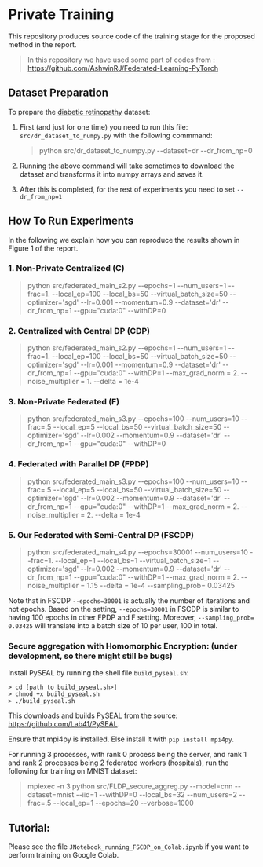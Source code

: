 # Private Training 

This repository produces source code of the training stage for the proposed method in the report.

> In this repository we have used some part of codes from : https://github.com/AshwinRJ/Federated-Learning-PyTorch

## Dataset Preparation 

To prepare the [diabetic retinopathy](https://www.kaggle.com/c/aptos2019-blindness-detection/notebooks?sortBy=scoreDescending) dataset:

 1. First (and just for one time) you need to run this file: `src/dr_dataset_to_numpy.py` with the following commmand:

    > python src/dr_dataset_to_numpy.py --dataset=dr --dr_from_np=0

 2. Running the above command will take sometimes to download the dataset and transforms it into numpy arrays and saves it.
 
 3. After this is completed, for the rest of experiments you need to set `--dr_from_np=1`
 

## How To Run Experiments

In the following we explain how you can reproduce the results shown in Figure 1 of the report.

### 1. Non-Private Centralized (C)

> python src/federated_main_s2.py  --epochs=1 --num_users=1 --frac=1. --local_ep=100  --local_bs=50  --virtual_batch_size=50  --optimizer='sgd' --lr=0.001 --momentum=0.9 --dataset='dr' --dr_from_np=1 --gpu="cuda:0" --withDP=0


### 2. Centralized with Central DP (CDP)

> python src/federated_main_s2.py  --epochs=1 --num_users=1 --frac=1. --local_ep=100  --local_bs=50  --virtual_batch_size=50  --optimizer='sgd' --lr=0.001 --momentum=0.9 --dataset='dr' --dr_from_np=1 --gpu="cuda:0" --withDP=1 --max_grad_norm = 2. --noise_multiplier = 1. --delta = 1e-4


### 3. Non-Private Federated (F)

> python src/federated_main_s3.py  --epochs=100 --num_users=10 --frac=.5 --local_ep=5  --local_bs=50  --virtual_batch_size=50  --optimizer='sgd' --lr=0.002 --momentum=0.9 --dataset='dr' --dr_from_np=1 --gpu="cuda:0" --withDP=0

### 4. Federated with Parallel DP (FPDP)

> python src/federated_main_s3.py  --epochs=100 --num_users=10 --frac=.5 --local_ep=5  --local_bs=50  --virtual_batch_size=50  --optimizer='sgd' --lr=0.002 --momentum=0.9 --dataset='dr' --dr_from_np=1 --gpu="cuda:0" --withDP=1 --max_grad_norm = 2. --noise_multiplier = 2. --delta = 1e-4

### 5. Our Federated with Semi-Central DP (FSCDP)

> python src/federated_main_s4.py  --epochs=30001 --num_users=10 --frac=1. --local_ep=1  --local_bs=1  --virtual_batch_size=1  --optimizer='sgd' --lr=0.002 --momentum=0.9 --dataset='dr' --dr_from_np=1 --gpu="cuda:0" --withDP=1 --max_grad_norm = 2. --noise_multiplier = 1.15 --delta = 1e-4 --sampling_prob= 0.03425


Note that in FSCDP `--epochs=30001` is actually the number of iterations and not epochs. Based on the setting, `--epochs=30001` in FSCDP is similar to having 100 epochs in other FPDP and F setting. Moreover, `--sampling_prob= 0.03425` will translate into a batch size of 10 per user, 100 in total.

### Secure aggregation with Homomorphic Encryption: (under development, so there might still be bugs)
Install PySEAL by running the shell file `build_pyseal.sh`:
``` 
> cd [path to build_pyseal.sh>]
> chmod +x build_pyseal.sh
> ./build_pyseal.sh
```
This downloads and builds PySEAL from the source: https://github.com/Lab41/PySEAL.

Ensure that mpi4py is installed. Else install it with `pip install mpi4py`.

For running 3 processes, with rank 0 process being the server, and rank 1 and rank 2 processes being 2 federated workers (hospitals), run the following for training on MNIST dataset:
> mpiexec -n 3 python src/FLDP_secure_aggreg.py --model=cnn --dataset=mnist --iid=1 --withDP=0 --local_bs=32 --num_users=2 --frac=.5 --local_ep=1 --epochs=20 --verbose=1000

## Tutorial:

Please see the file `JNotebook_running_FSCDP_on_Colab.ipynb` if you want to perform training on Google Colab.


